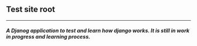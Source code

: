 ## Test site root
---
##### A Djanog application to test and learn how django works. It is still in work in progress and learning process.

